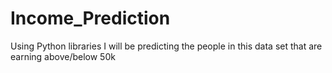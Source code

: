 # Income_Prediction
Using Python libraries I will be predicting the people in this data set that are earning above/below 50k
